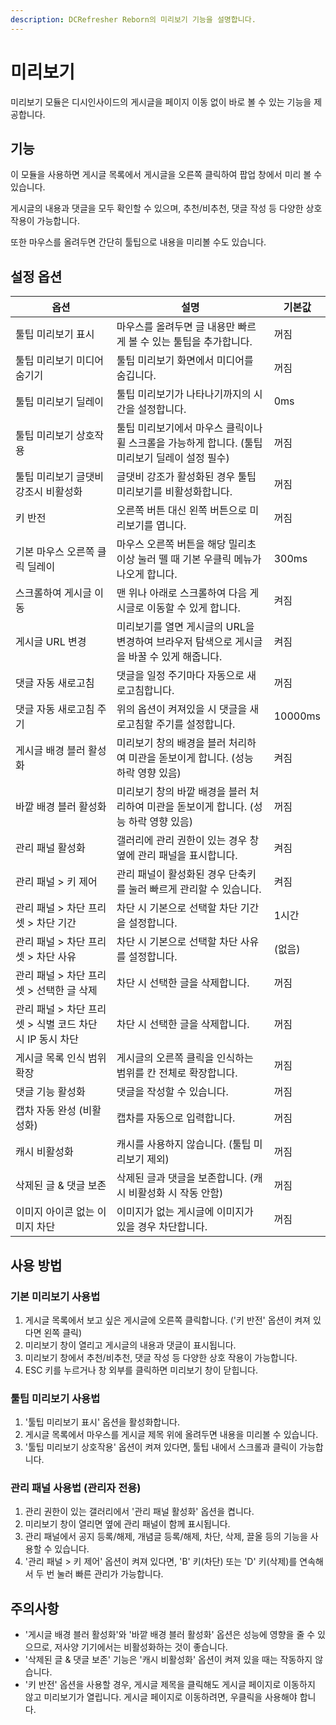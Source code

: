 ```yaml
---
description: DCRefresher Reborn의 미리보기 기능을 설명합니다.
---
```


# 미리보기

미리보기 모듈은 디시인사이드의 게시글을 페이지 이동 없이 바로 볼 수 있는 기능을 제공합니다.

## 기능

이 모듈을 사용하면 게시글 목록에서 게시글을 오른쪽 클릭하여 팝업 창에서 미리 볼 수 있습니다.

게시글의 내용과 댓글을 모두 확인할 수 있으며, 추천/비추천, 댓글 작성 등 다양한 상호 작용이 가능합니다.

또한 마우스를 올려두면 간단히 툴팁으로 내용을 미리볼 수도 있습니다.

## 설정 옵션

| 옵션                                   | 설명                                                      | 기본값     |
|--------------------------------------|---------------------------------------------------------|---------|
| 툴팁 미리보기 표시                           | 마우스를 올려두면 글 내용만 빠르게 볼 수 있는 툴팁을 추가합니다.                   | 꺼짐      |
| 툴팁 미리보기 미디어 숨기기                      | 툴팁 미리보기 화면에서 미디어를 숨깁니다.                                 | 꺼짐      |
| 툴팁 미리보기 딜레이                          | 툴팁 미리보기가 나타나기까지의 시간을 설정합니다.                             | 0ms     |
| 툴팁 미리보기 상호작용                         | 툴팁 미리보기에서 마우스 클릭이나 휠 스크롤을 가능하게 합니다. (툴팁 미리보기 딜레이 설정 필수) | 꺼짐      |
| 툴팁 미리보기 글댓비 강조시 비활성화                 | 글댓비 강조가 활성화된 경우 툴팁 미리보기를 비활성화합니다.                       | 꺼짐      |
| 키 반전                                 | 오른쪽 버튼 대신 왼쪽 버튼으로 미리보기를 엽니다.                            | 꺼짐      |
| 기본 마우스 오른쪽 클릭 딜레이                    | 마우스 오른쪽 버튼을 해당 밀리초 이상 눌러 뗄 때 기본 우클릭 메뉴가 나오게 합니다.        | 300ms   |
| 스크롤하여 게시글 이동                         | 맨 위나 아래로 스크롤하여 다음 게시글로 이동할 수 있게 합니다.                    | 켜짐      |
| 게시글 URL 변경                           | 미리보기를 열면 게시글의 URL을 변경하여 브라우저 탐색으로 게시글을 바꿀 수 있게 해줍니다.    | 켜짐      |
| 댓글 자동 새로고침                           | 댓글을 일정 주기마다 자동으로 새로고침합니다.                               | 꺼짐      |
| 댓글 자동 새로고침 주기                        | 위의 옵션이 켜져있을 시 댓글을 새로고침할 주기를 설정합니다.                      | 10000ms |
| 게시글 배경 블러 활성화                        | 미리보기 창의 배경을 블러 처리하여 미관을 돋보이게 합니다. (성능 하락 영향 있음)         | 켜짐      |
| 바깥 배경 블러 활성화                         | 미리보기 창의 바깥 배경을 블러 처리하여 미관을 돋보이게 합니다. (성능 하락 영향 있음)      | 꺼짐      |
| 관리 패널 활성화                            | 갤러리에 관리 권한이 있는 경우 창 옆에 관리 패널을 표시합니다.                    | 켜짐      |
| 관리 패널 > 키 제어                         | 관리 패널이 활성화된 경우 단축키를 눌러 빠르게 관리할 수 있습니다.                  | 켜짐      |
| 관리 패널 > 차단 프리셋 > 차단 기간               | 차단 시 기본으로 선택할 차단 기간을 설정합니다.                             | 1시간     |
| 관리 패널 > 차단 프리셋 > 차단 사유               | 차단 시 기본으로 선택할 차단 사유를 설정합니다.                             | (없음)    |
| 관리 패널 > 차단 프리셋 > 선택한 글 삭제            | 차단 시 선택한 글을 삭제합니다.                                      | 꺼짐      |
| 관리 패널 > 차단 프리셋 > 식별 코드 차단 시 IP 동시 차단 | 차단 시 선택한 글을 삭제합니다.                                      | 꺼짐      |
| 게시글 목록 인식 범위 확장                      | 게시글의 오른쪽 클릭을 인식하는 범위를 칸 전체로 확장합니다.                      | 꺼짐      |
| 댓글 기능 활성화                            | 댓글을 작성할 수 있습니다.                                         | 꺼짐      |
| 캡차 자동 완성 (비활성화)                      | 캡차를 자동으로 입력합니다.                                         | 꺼짐      |
| 캐시 비활성화                              | 캐시를 사용하지 않습니다. (툴팁 미리보기 제외)                             | 꺼짐      |
| 삭제된 글 & 댓글 보존                        | 삭제된 글과 댓글을 보존합니다. (캐시 비활성화 시 작동 안함)                     | 꺼짐      |
| 이미지 아이콘 없는 이미지 차단                    | 이미지가 없는 게시글에 이미지가 있을 경우 차단합니다.                          | 꺼짐      |

## 사용 방법

### 기본 미리보기 사용법
1. 게시글 목록에서 보고 싶은 게시글에 오른쪽 클릭합니다. ('키 반전' 옵션이 켜져 있다면 왼쪽 클릭)
2. 미리보기 창이 열리고 게시글의 내용과 댓글이 표시됩니다.
3. 미리보기 창에서 추천/비추천, 댓글 작성 등 다양한 상호 작용이 가능합니다.
4. ESC 키를 누르거나 창 외부를 클릭하면 미리보기 창이 닫힙니다.

### 툴팁 미리보기 사용법
1. '툴팁 미리보기 표시' 옵션을 활성화합니다.
2. 게시글 목록에서 마우스를 게시글 제목 위에 올려두면 내용을 미리볼 수 있습니다.
3. '툴팁 미리보기 상호작용' 옵션이 켜져 있다면, 툴팁 내에서 스크롤과 클릭이 가능합니다.

### 관리 패널 사용법 (관리자 전용)
1. 관리 권한이 있는 갤러리에서 '관리 패널 활성화' 옵션을 켭니다.
2. 미리보기 창이 열리면 옆에 관리 패널이 함께 표시됩니다.
3. 관리 패널에서 공지 등록/해제, 개념글 등록/해제, 차단, 삭제, 끌올 등의 기능을 사용할 수 있습니다.
4. '관리 패널 > 키 제어' 옵션이 켜져 있다면, 'B' 키(차단) 또는 'D' 키(삭제)를 연속해서 두 번 눌러 빠른 관리가 가능합니다.

## 주의사항

- '게시글 배경 블러 활성화'와 '바깥 배경 블러 활성화' 옵션은 성능에 영향을 줄 수 있으므로, 저사양 기기에서는 비활성화하는 것이 좋습니다.
- '삭제된 글 & 댓글 보존' 기능은 '캐시 비활성화' 옵션이 켜져 있을 때는 작동하지 않습니다.
- '키 반전' 옵션을 사용할 경우, 게시글 제목을 클릭해도 게시글 페이지로 이동하지 않고 미리보기가 열립니다. 게시글 페이지로 이동하려면, 우클릭을 사용해야 합니다.
